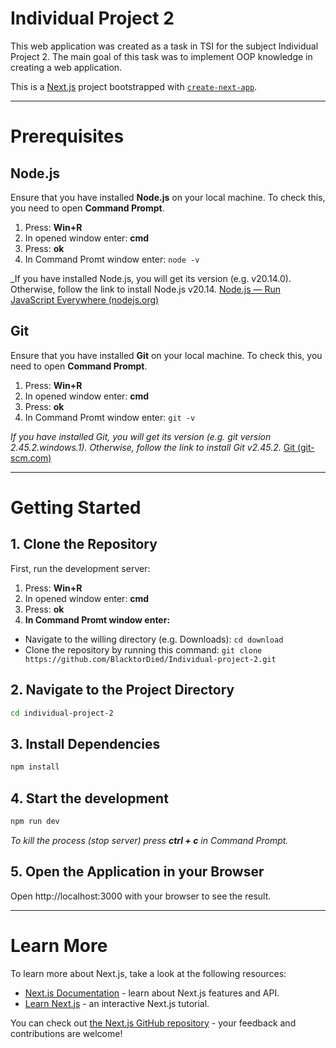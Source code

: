 # Individual Project 2

This web application was created as a task in TSI for the subject Individual Project 2. The main goal of this task was to implement OOP knowledge in creating a web application.

This is a [Next.js](https://nextjs.org/) project bootstrapped with [`create-next-app`](https://github.com/vercel/next.js/tree/canary/packages/create-next-app).

---

# Prerequisites

## Node.js

Ensure that you have installed **Node.js** on your local machine. To check this, you need to open **Command Prompt**.

1. Press: **Win+R**
2. In opened window enter: **cmd**
3. Press: **ok**
4. In Command Promt window enter: `node -v`

\_If you have installed Node.js, you will get its version (e.g. v20.14.0). Otherwise, follow the link to install Node.js v20.14. [Node.js — Run JavaScript Everywhere (nodejs.org)](https://nodejs.org/en)

## Git

Ensure that you have installed **Git** on your local machine. To check this, you need to open **Command Prompt**.

1. Press: **Win+R**
2. In opened window enter: **cmd**
3. Press: **ok**
4. In Command Promt window enter: `git -v`

_If you have installed Git, you will get its version (e.g. git version 2.45.2.windows.1). Otherwise, follow the link to install Git v2.45.2._ [Git (git-scm.com)](https://git-scm.com/)

---

# Getting Started

## 1. Clone the Repository

First, run the development server:

1. Press: **Win+R**
2. In opened window enter: **cmd**
3. Press: **ok**
4. **In Command Promt window enter:**

- Navigate to the willing directory (e.g. Downloads): `cd download`
- Clone the repository by running this command: `git clone https://github.com/BlacktorDied/Individual-project-2.git`

## 2. Navigate to the Project Directory

```Bash
cd individual-project-2
```

## 3. Install Dependencies

```Bash
npm install
```

## 4. Start the development

```Bash
npm run dev
```

_To kill the process (stop server) press **ctrl + c** in Command Prompt._

## 5. Open the Application in your Browser

Open http://localhost:3000 with your browser to see the result.

---

# Learn More

To learn more about Next.js, take a look at the following resources:

- [Next.js Documentation](https://nextjs.org/docs) - learn about Next.js features and API.
- [Learn Next.js](https://nextjs.org/learn) - an interactive Next.js tutorial.

You can check out [the Next.js GitHub repository](https://github.com/vercel/next.js/) - your feedback and contributions are welcome!
